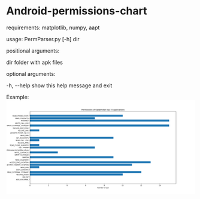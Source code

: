 # Android-permissions-chart
requirements: matplotlib, numpy, aapt

usage: PermParser.py [-h] dir

positional arguments:

  dir         folder with apk files

optional arguments:

  -h, --help  show this help message and exit
  
Example:
![img](https://github.com/OrderOfSixAngles/OrderOfSixAngles.github.io/blob/master/assets/images/permissions.png)
